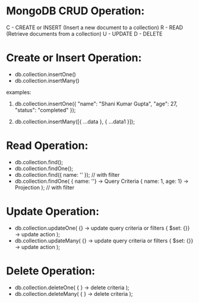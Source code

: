# MongoDB CRUD Operation:
C - CREATE or INSERT (Insert a new document to a collection)
R - READ (Retrieve documents from a collection)
U - UPDATE
D - DELETE

# Create or Insert Operation:
* db.collection.insertOne()
* db.collection.insertMany()

examples:
1) db.collection.insertOne({
    "name": "Shani Kumar Gupta",
    "age": 27,
    "status": "completed"
});

2) db.collection.insertMany([{ ...data }, { ...data1 }]);

# Read Operation:
* db.collection.find();
* db.collection.findOne();
* db.collection.find({ name: '' }); // with filter
* db.collection.findOne(
  { name: ''} -> Query Criteria
  { name: 1, age: 1} -> Projection
); // with filter

# Update Operation:
* db.collection.updateOne(
  {} -> update query criteria or filters
  { $set: {}} -> update action
);
* db.collection.updateMany(
  {} -> update query criteria or filters
  { $set: {}} -> update action
);

# Delete Operation:
* db.collection.deleteOne(
  { } -> delete criteria
);
* db.collection.deleteMany(
  { } -> delete criteria
);
